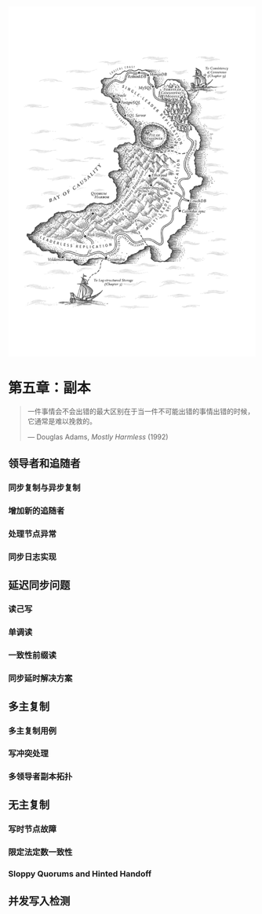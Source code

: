![ch5](../img/chapter5.png)

# 第五章：副本

> 一件事情会不会出错的最大区别在于当一件不可能出错的事情出错的时候，它通常是难以挽救的。
>
> — Douglas Adams, *Mostly Harmless* (1992)

## 领导者和追随者

### 同步复制与异步复制

### 增加新的追随者

### 处理节点异常

### 同步日志实现



## <a id="ReplicationLag">延迟同步问题</a>

### 读己写

### 单调读

### 一致性前缀读

### 同步延时解决方案



## 多主复制

### 多主复制用例

### 写冲突处理

### 多领导者副本拓扑



## 无主复制

### 写时节点故障

### 限定法定数一致性

### Sloppy Quorums and Hinted Handoff



## 并发写入检测
